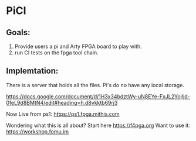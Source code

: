 # PiCI

## Goals:
1. Provide users a pi and Arty FPGA board to play with.
1. run CI tests on the fpga tool chain.

## Implemtation: 

There is a server that holds all the files.
Pi's do no have any local storage.

https://docs.google.com/document/d/1H3x34bdztWy-uN8EYe-FxJL2YojIjd-0feL9d8BMtN4/edit#heading=h.d8vkktb69rj3

Now Live from ps1: https://ps1.fpga.mithis.com

Wondering what this is all about?
Start here https://f4pga.org
Want to use it: https://workshop.fomu.im
